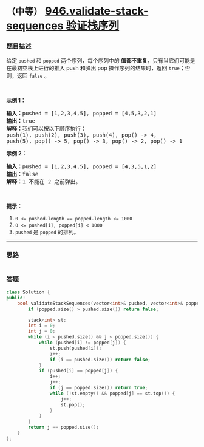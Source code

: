 # `（中等）` [946.validate-stack-sequences 验证栈序列](https://leetcode-cn.com/problems/validate-stack-sequences/)

### 题目描述
<p>给定&nbsp;<code>pushed</code>&nbsp;和&nbsp;<code>popped</code>&nbsp;两个序列，每个序列中的 <strong>值都不重复</strong>，只有当它们可能是在最初空栈上进行的推入 push 和弹出 pop 操作序列的结果时，返回 <code>true</code>；否则，返回 <code>false</code>&nbsp;。</p>

<p>&nbsp;</p>

<p><strong>示例 1：</strong></p>

<pre><strong>输入：</strong>pushed = [1,2,3,4,5], popped = [4,5,3,2,1]
<strong>输出：</strong>true
<strong>解释：</strong>我们可以按以下顺序执行：
push(1), push(2), push(3), push(4), pop() -> 4,
push(5), pop() -> 5, pop() -> 3, pop() -> 2, pop() -> 1
</pre>

<p><strong>示例 2：</strong></p>

<pre><strong>输入：</strong>pushed = [1,2,3,4,5], popped = [4,3,5,1,2]
<strong>输出：</strong>false
<strong>解释：</strong>1 不能在 2 之前弹出。
</pre>

<p>&nbsp;</p>

<p><strong>提示：</strong></p>

<ol>
	<li><code>0 <= pushed.length == popped.length <= 1000</code></li>
	<li><code>0 <= pushed[i], popped[i] < 1000</code></li>
	<li><code>pushed</code>&nbsp;是&nbsp;<code>popped</code>&nbsp;的排列。</li>
</ol>


---
### 思路
```
```



### 答题
``` C++
class Solution {
public:
    bool validateStackSequences(vector<int>& pushed, vector<int>& popped) {
		if (popped.size() > pushed.size()) return false;

		stack<int> st;
		int i = 0; 
		int j = 0;
		while (i < pushed.size() && j < popped.size()) {
			while (pushed[i] != popped[j]) {
				st.push(pushed[i]);
				i++;
				if (i == pushed.size()) return false;
			}
			if (pushed[i] == popped[j]) {
				i++;
				j++;
				if (j == popped.size()) return true;
				while (!st.empty() && popped[j] == st.top()) {
					j++;
					st.pop();
				}
			}
		}
		return j == popped.size();
    }
};
```




